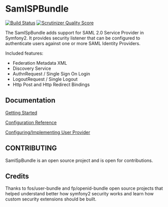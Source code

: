 SamlSPBundle
============

[![Build Status](https://travis-ci.org/aerialship/SamlSPBundle.png)](https://travis-ci.org/aerialship/SamlSPBundle)
[![Scrutinizer Quality Score](https://scrutinizer-ci.com/g/aerialship/SamlSPBundle/badges/quality-score.png?s=ea75a9e869bb19543fb0ab9530f63010d8a8da95)](https://scrutinizer-ci.com/g/aerialship/SamlSPBundle/)


The SamlSpBundle adds support for SAML 2.0 Service Provider in Symfony2. It provides security listener
that can be configured to authenticate users against one or more SAML Identity Providers.

Included features:
* Federation Metadata XML
* Discovery Service
* AuthnRequest / Single Sign On Login
* LogoutRequest / Single Logout
* Http Post and Http Redirect Bindings


Documentation
-------------

[Getting Started](src/AerialShip/SamlSPBundle/Resources/doc/index.md)

[Configuration Reference](src/AerialShip/SamlSPBundle/Resources/doc/configuration.md)

[Configuring/Implementing User Provider](src/AerialShip/SamlSPBundle/Resources/doc/user_provider.md)


CONTRIBUTING
------------
SamlSpBundle is an open source project and is open for contributions.


Credits
------

Thanks to fos/user-bundle and fp/openid-bundle open source projects that helped understand better how symfony2
security works and learn how custom security extensions should be built.
